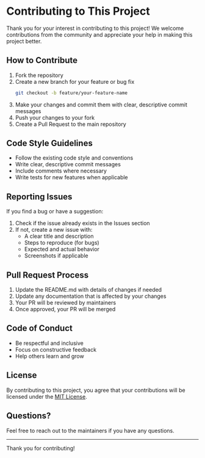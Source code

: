 # Contributing to This Project

Thank you for your interest in contributing to this project! We welcome contributions from the community and appreciate your help in making this project better.

## How to Contribute

1. Fork the repository
2. Create a new branch for your feature or bug fix
   ```bash
   git checkout -b feature/your-feature-name
   ```
3. Make your changes and commit them with clear, descriptive commit messages
4. Push your changes to your fork
5. Create a Pull Request to the main repository

## Code Style Guidelines

- Follow the existing code style and conventions
- Write clear, descriptive commit messages
- Include comments where necessary
- Write tests for new features when applicable

## Reporting Issues

If you find a bug or have a suggestion:

1. Check if the issue already exists in the Issues section
2. If not, create a new issue with:
   - A clear title and description
   - Steps to reproduce (for bugs)
   - Expected and actual behavior
   - Screenshots if applicable

## Pull Request Process

1. Update the README.md with details of changes if needed
2. Update any documentation that is affected by your changes
3. Your PR will be reviewed by maintainers
4. Once approved, your PR will be merged

## Code of Conduct

- Be respectful and inclusive
- Focus on constructive feedback
- Help others learn and grow

## License

By contributing to this project, you agree that your contributions will be licensed under the [MIT License](LICENSE).

## Questions?

Feel free to reach out to the maintainers if you have any questions.

---
Thank you for contributing!
